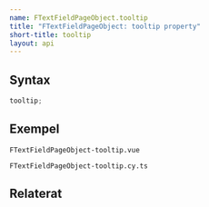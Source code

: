 ```yaml
---
name: FTextFieldPageObject.tooltip
title: "FTextFieldPageObject: tooltip property"
short-title: tooltip
layout: api
---
```


## Syntax

```ts nocompile nolint
tooltip;
```

## Exempel

```import static
FTextFieldPageObject-tooltip.vue
```

```import
FTextFieldPageObject-tooltip.cy.ts
```

## Relaterat
